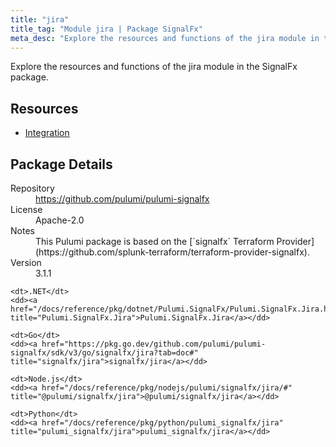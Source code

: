 ```yaml
---
title: "jira"
title_tag: "Module jira | Package SignalFx"
meta_desc: "Explore the resources and functions of the jira module in the SignalFx package."
---
```


<!-- WARNING: this file was generated by Pulumi Docs Generator. -->
<!-- Do not edit by hand unless you're certain you know what you are doing! -->

Explore the resources and functions of the jira module in the SignalFx package.

<h2 id="resources">Resources</h2>
<ul class="api">
    <li><a href="integration" title="Integration"><span class="symbol resource"></span>Integration</a></li>
</ul>

<h2 id="package-details">Package Details</h2>
<dl class="package-details">
	<dt>Repository</dt>
	<dd><a href="https://github.com/pulumi/pulumi-signalfx">https://github.com/pulumi/pulumi-signalfx</a></dd>
	<dt>License</dt>
	<dd>Apache-2.0</dd>
	<dt>Notes</dt>
	<dd>This Pulumi package is based on the [`signalfx` Terraform Provider](https://github.com/splunk-terraform/terraform-provider-signalfx).</dd>
	<dt>Version</dt>
	<dd>3.1.1</dd>
</dl>



<dl class="tabular">

    <dt>.NET</dt>
    <dd><a href="/docs/reference/pkg/dotnet/Pulumi.SignalFx/Pulumi.SignalFx.Jira.html" title="Pulumi.SignalFx.Jira">Pulumi.SignalFx.Jira</a></dd>

    <dt>Go</dt>
    <dd><a href="https://pkg.go.dev/github.com/pulumi/pulumi-signalfx/sdk/v3/go/signalfx/jira?tab=doc#" title="signalfx/jira">signalfx/jira</a></dd>

    <dt>Node.js</dt>
    <dd><a href="/docs/reference/pkg/nodejs/pulumi/signalfx/jira/#" title="@pulumi/signalfx/jira">@pulumi/signalfx/jira</a></dd>

    <dt>Python</dt>
    <dd><a href="/docs/reference/pkg/python/pulumi_signalfx/jira" title="pulumi_signalfx/jira">pulumi_signalfx/jira</a></dd>

</dl>

